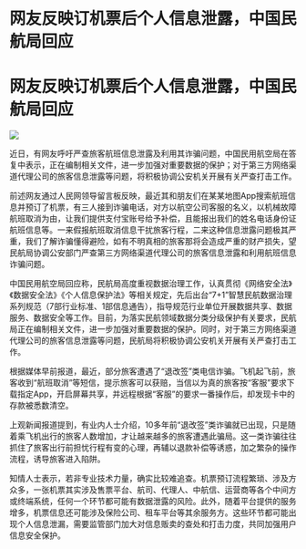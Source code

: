 # 网友反映订机票后个人信息泄露，中国民航局回应

# 网友反映订机票后个人信息泄露，中国民航局回应

![](https://inews.gtimg.com/om_bt/OfcmncmUMDuW2tDuFgaF9KaJK9WAEwW17zMSU02dtcuqUAA/1000)

近日，有网友呼吁严查旅客航班信息泄露及利用其诈骗问题，中国民用航空局在答复中表示，正在编制相关文件，进一步加强对重要数据的保护；对于第三方网络渠道代理公司的旅客信息泄露等问题，将积极协调公安机关开展有关严查打击工作。

前述网友通过人民网领导留言板反映，最近其和朋友们在某某地图App搜索航班信息并预订了机票，有三人接到诈骗电话，对方以航空公司客服的名义，以机械故障航班取消为由，让我们提供支付宝账号给予补偿，且能报出我们的姓名电话身份证航班信息等。一来假报航班取消信息干扰旅客行程，二来这种信息泄露问题极其严重，我们了解诈骗懂得避险，如有不明真相的旅客那将会造成严重的财产损失，望民航局协调公安部门严查第三方网络渠道代理公司的旅客信息泄露和利用航班信息诈骗问题。

中国民用航空局回应称，民航局高度重视数据治理工作，认真贯彻《网络安全法》《数据安全法》《个人信息保护法》等相关规定，先后出台“7+1”智慧民航数据治理系列规范（7部行业标准、1部信息通告），指导规范行业单位开展数据共享、数据服务、数据安全等工作。目前，为落实民航领域数据分类分级保护有关要求，民航局正在编制相关文件，进一步加强对重要数据的保护。同时，对于第三方网络渠道代理公司的旅客信息泄露等问题，民航局将积极协调公安机关开展有关严查打击工作。

根据媒体早前报道，最近，部分旅客遭遇了“退改签”类电信诈骗。飞机起飞前，旅客收到“航班取消”等短信，提示旅客可以获赔，当信以为真的旅客按“客服”要求下载指定App，开启屏幕共享，并远程根据“客服”的要求一番操作后，却发现卡中的存款被悉数清空。

上观新闻报道提到，有业内人士介绍，10多年前“退改签”类诈骗就已出现，只是随着乘飞机出行的旅客人数增加，才让越来越多的旅客遭遇此骗局。这一类诈骗往往抓住了旅客出行前担忧行程有变的心理，再辅以退款补偿等诱惑，加之繁杂的操作流程，诱导旅客进入陷阱。

知情人士表示，若非专业技术力量，确实比较难追查。机票预订流程繁琐、涉及方众多，一张机票其实涉及售票平台、航司、代理人、中航信、运营商等各个中间方或终端系统，任何一个环节都可能有数据泄露的风险。此外，随着平台提供的服务增多，机票信息还可能涉及保险公司、租车平台等其余服务方。这些环节都可能出现个人信息泄漏，需要监管部门加大对信息贩卖的查处和打击力度，共同加强用户信息安全保护。

